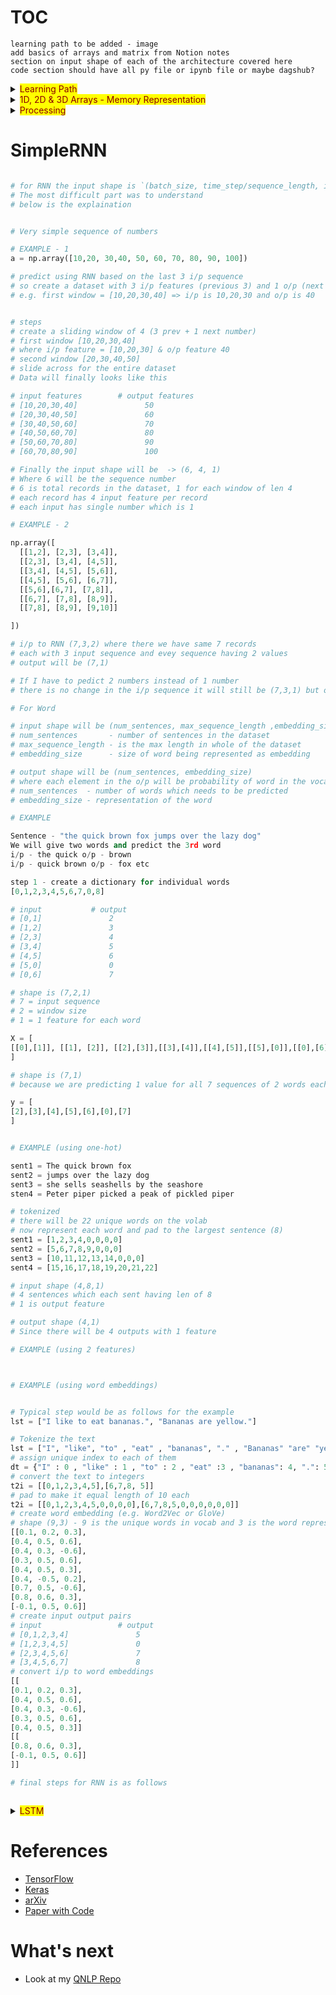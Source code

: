 # TOC


`learning path to be added - image`  
`add basics of arrays and matrix from Notion notes`    
`section on input shape of each of the architecture covered here`  
`code section should have all py file or ipynb file or maybe dagshub?`  

<details>
  <summary><mark><font color=darkred>Learning Path</font></mark></summary>



</details>


<details>
  <summary><mark><font color=darkred>1D, 2D & 3D Arrays - Memory Representation</font></mark></summary>

  ## Create 1D Array
  ```python
    np.array(3)
  ```
  ![image](https://user-images.githubusercontent.com/10928536/236743760-0edd86f5-1d7e-4b82-9bac-5a48a35e3b0c.png) 

  ## Create 2D Array
  ```python
  # will create a matrix of 2 rows amd 3 cols
  # you can also use random unform
  # np.random.uniform(size=(2,3))
  np.random.random(size=(2,3)) # or   
  ```
  ![image](https://user-images.githubusercontent.com/10928536/236746538-4482eca2-2ccb-4994-af58-fe3c85ec9a18.png)
  
  ## Create 2D Array
  ```python 
  
    import numpy as np
    # shape is (2, 2, 2)
    np.array([
    [[2,3], [4,5]],
    [[6,7], [8,9]]
    ]) 
  
    ## you can also create arrays using
    ## np.random.uniform(size=(3, 4, 2)) which has same shape as np.random.random([3,4,2])
  
  ```
  ![image](https://user-images.githubusercontent.com/10928536/236752424-f2c0e63c-6711-4cf9-bc29-133d3c4d3c0b.png)
  
</details>

<details>
  <summary><mark><font color=darkred>Processing</font></mark></summary>

# Simple Processing
 
  
  ```python
  
  # this processes inputs with one hidden layer of 4 neurons
  # if input is one, we get 1 set (of 4) outputs
  # Batch - if input is two, we get 2 sets (of 4) outputs
  
  class Layers:

  def __init__(self, ip, wt):
    self.ip = ip
    self.wt = np.random.random([(self.ip), wt])
    self.b = np.random.random([wt,])

    print("ip batch is -> ",self.ip)
    print("\n")
    print("wt is", self.wt)
    print("\n")
    print("bias is",self.b)
    print("\n")
  
  def forward(self):
    op = np.dot(self.ip, self.wt) + self.b
    print(op)
  
  ```
  ```python
 
  # single batch of 4 outputs
  l1 = Layers(1, 4)
  l1.forward()
  
  # 3 batch of 4 outputs
  l2 = Layers(3, 4)
  l2.forward()
  
  ```

</details>

# SimpleRNN
  
  ```python

# for RNN the input shape is `(batch_size, time_step/sequence_length, input_features)
# The most difficult part was to understand
# below is the explaination 
  
  
# Very simple sequence of numbers

# EXAMPLE - 1 
a = np.array([10,20, 30,40, 50, 60, 70, 80, 90, 100])

# predict using RNN based on the last 3 i/p sequence
# so create a dataset with 3 i/p features (previous 3) and 1 o/p (next number)
# e.g. first window = [10,20,30,40] => i/p is 10,20,30 and o/p is 40


# steps 
# create a sliding window of 4 (3 prev + 1 next number)
# first window [10,20,30,40]
# where i/p feature = [10,20,30] & o/p feature 40
# second window [20,30,40,50]
# slide across for the entire dataset
# Data will finally looks like this

# input features        # output features
# [10,20,30,40]               50
# [20,30,40,50]               60
# [30,40,50,60]               70
# [40,50,60,70]               80
# [50,60,70,80]               90
# [60,70,80,90]               100

# Finally the input shape will be  -> (6, 4, 1)
# Where 6 will be the sequence number 
  # 6 is total records in the dataset, 1 for each window of len 4
# each record has 4 input feature per record
# each input has single number which is 1

# EXAMPLE - 2 

np.array([
    [[1,2], [2,3], [3,4]],
    [[2,3], [3,4], [4,5]],
    [[3,4], [4,5], [5,6]],
    [[4,5], [5,6], [6,7]],
    [[5,6],[6,7], [7,8]],
    [[6,7], [7,8], [8,9]],
    [[7,8], [8,9], [9,10]]

])

# i/p to RNN (7,3,2) where there we have same 7 records
# each with 3 input sequence and evey sequence having 2 values
# output will be (7,1)

# If I have to pedict 2 numbers instead of 1 number
# there is no change in the i/p sequence it will still be (7,3,1) but op will be (7,2) 

# For Word

# input shape will be (num_sentences, max_sequence_length ,embedding_size)
# num_sentences       - number of sentences in the dataset
# max_sequence_length - is the max length in whole of the dataset
# embedding_size      - size of word being represented as embedding  

# output shape will be (num_sentences, embedding_size)
# where each element in the o/p will be probability of word in the vocab
# num_sentences  - number of words which needs to be predicted
# embedding_size - representation of the word

# EXAMPLE 

Sentence - "the quick brown fox jumps over the lazy dog"
We will give two words and predict the 3rd word
i/p - the quick o/p - brown
i/p - quick brown o/p - fox etc

step 1 - create a dictionary for individual words
[0,1,2,3,4,5,6,7,0,8]

# input           # output 
# [0,1]               2
# [1,2]               3
# [2,3]               4
# [3,4]               5
# [4,5]               6
# [5,0]               0
# [0,6]               7

# shape is (7,2,1)
# 7 = input sequence
# 2 = window size
# 1 = 1 feature for each word

X = [
  [[0],[1]], [[1], [2]], [[2],[3]],[[3],[4]],[[4],[5]],[[5],[0]],[[0],[6]]
  ]
  
# shape is (7,1)
# because we are predicting 1 value for all 7 sequences of 2 words each

y = [
  [2],[3],[4],[5],[6],[0],[7]
]


# EXAMPLE (using one-hot)

sent1 = The quick brown fox
sent2 = jumps over the lazy dog
sent3 = she sells seashells by the seashore
sten4 = Peter piper picked a peak of pickled piper

# tokenized
# there will be 22 unique words on the volab
# now represent each word and pad to the largest sentence (8)
sent1 = [1,2,3,4,0,0,0,0]
sent2 = [5,6,7,8,9,0,0,0]
sent3 = [10,11,12,13,14,0,0,0]
sent4 = [15,16,17,18,19,20,21,22]

# input shape (4,8,1)
# 4 sentences which each sent having len of 8
# 1 is output feature

# output shape (4,1)
# Since there will be 4 outputs with 1 feature

# EXAMPLE (using 2 features)



# EXAMPLE (using word embeddings)


# Typical step would be as follows for the example
lst = ["I like to eat bananas.", "Bananas are yellow."]

# Tokenize the text
lst = ["I", "like", "to" , "eat" , "bananas", "." , "Bananas" "are" "yellow", "."]
# assign unique index to each of them
dt = {"I" : 0 , "like" : 1 , "to" : 2 , "eat" :3 , "bananas": 4, ".": 5 , "Bananas": 6 , "are": 7,  "yellow" :8 }
# convert the text to integers
t2i = [[0,1,2,3,4,5],[6,7,8, 5]]
# pad to make it equal length of 10 each
t2i = [[0,1,2,3,4,5,0,0,0,0],[6,7,8,5,0,0,0,0,0,0]]
# create word embedding (e.g. Word2Vec or GloVe)
# shape (9,3) - 9 is the unique words in vocab and 3 is the word representation of each word (3 dim vec)
[[0.1, 0.2, 0.3],
[0.4, 0.5, 0.6],
[0.4, 0.3, -0.6],
[0.3, 0.5, 0.6],
[0.4, 0.5, 0.3],
[0.4, -0.5, 0.2],
[0.7, 0.5, -0.6],
[0.8, 0.6, 0.3],
[-0.1, 0.5, 0.6]]
# create input output pairs
# input                 # output 
# [0,1,2,3,4]               5
# [1,2,3,4,5]               0
# [2,3,4,5,6]               7
# [3,4,5,6,7]               8
# convert i/p to word embeddings
[[
[0.1, 0.2, 0.3],
[0.4, 0.5, 0.6],
[0.4, 0.3, -0.6],
[0.3, 0.5, 0.6],
[0.4, 0.5, 0.3]]
[[
  [0.8, 0.6, 0.3],
  [-0.1, 0.5, 0.6]]
]]

# final steps for RNN is as follows



```




<details>
  <summary><mark><font color=darkred>LSTM</font></mark></summary>
  

</details>


# References
  - [TensorFlow](https://www.tensorflow.org/)
  - [Keras](https://keras.io/api/layers/)
  - [arXiv](https://arxiv.org/)  
  - [Paper with Code](https://paperswithcode.com/)  


# What's next
- Look at my [QNLP Repo](https://github.com/rvbug/QuantumML)  
